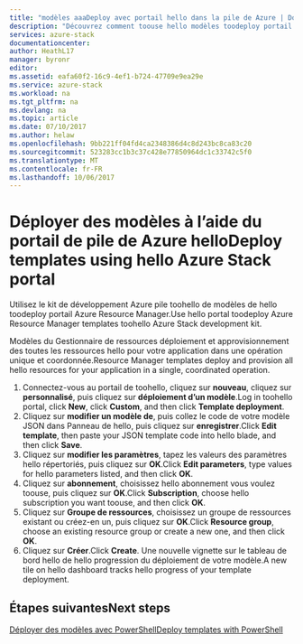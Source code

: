 ```yaml
---
title: "modèles aaaDeploy avec portail hello dans la pile de Azure | Documents Microsoft"
description: "Découvrez comment toouse hello modèles toodeploy portail de pile de Azure."
services: azure-stack
documentationcenter: 
author: HeathL17
manager: byronr
editor: 
ms.assetid: eafa60f2-16c9-4ef1-b724-47709e9ea29e
ms.service: azure-stack
ms.workload: na
ms.tgt_pltfrm: na
ms.devlang: na
ms.topic: article
ms.date: 07/10/2017
ms.author: helaw
ms.openlocfilehash: 9bb221ff04fd4ca2348386d4c8d243bc8ca83c20
ms.sourcegitcommit: 523283cc1b3c37c428e77850964dc1c33742c5f0
ms.translationtype: MT
ms.contentlocale: fr-FR
ms.lasthandoff: 10/06/2017
---
```

# <a name="deploy-templates-using-hello-azure-stack-portal"></a><span data-ttu-id="14678-103">Déployer des modèles à l’aide du portail de pile de Azure hello</span><span class="sxs-lookup"><span data-stu-id="14678-103">Deploy templates using hello Azure Stack portal</span></span>
<span data-ttu-id="14678-104">Utilisez le kit de développement Azure pile toohello de modèles de hello toodeploy portail Azure Resource Manager.</span><span class="sxs-lookup"><span data-stu-id="14678-104">Use hello portal toodeploy Azure Resource Manager templates toohello Azure Stack development kit.</span></span>

<span data-ttu-id="14678-105">Modèles du Gestionnaire de ressources déploiement et approvisionnement des toutes les ressources hello pour votre application dans une opération unique et coordonnée.</span><span class="sxs-lookup"><span data-stu-id="14678-105">Resource Manager templates deploy and provision all hello resources for your application in a single, coordinated operation.</span></span>

1. <span data-ttu-id="14678-106">Connectez-vous au portail de toohello, cliquez sur **nouveau**, cliquez sur **personnalisé**, puis cliquez sur **déploiement d’un modèle**.</span><span class="sxs-lookup"><span data-stu-id="14678-106">Log in toohello portal, click **New**, click **Custom**, and then click **Template deployment**.</span></span>
2. <span data-ttu-id="14678-107">Cliquez sur **modifier un modèle de**, puis collez le code de votre modèle JSON dans Panneau de hello, puis cliquez sur **enregistrer**.</span><span class="sxs-lookup"><span data-stu-id="14678-107">Click **Edit template**, then paste your JSON template code into hello blade, and then click **Save**.</span></span>
3. <span data-ttu-id="14678-108">Cliquez sur **modifier les paramètres**, tapez les valeurs des paramètres hello répertoriés, puis cliquez sur **OK**.</span><span class="sxs-lookup"><span data-stu-id="14678-108">Click **Edit parameters**, type values for hello parameters listed, and then click **OK**.</span></span>
4. <span data-ttu-id="14678-109">Cliquez sur **abonnement**, choisissez hello abonnement vous voulez toouse, puis cliquez sur **OK**.</span><span class="sxs-lookup"><span data-stu-id="14678-109">Click **Subscription**, choose hello subscription you want toouse, and then click **OK**.</span></span>
5. <span data-ttu-id="14678-110">Cliquez sur **Groupe de ressources**, choisissez un groupe de ressources existant ou créez-en un, puis cliquez sur **OK**.</span><span class="sxs-lookup"><span data-stu-id="14678-110">Click **Resource group**, choose an existing resource group or create a new one, and then click **OK**.</span></span>
6. <span data-ttu-id="14678-111">Cliquez sur **Créer**.</span><span class="sxs-lookup"><span data-stu-id="14678-111">Click **Create**.</span></span> <span data-ttu-id="14678-112">Une nouvelle vignette sur le tableau de bord hello de hello progression du déploiement de votre modèle.</span><span class="sxs-lookup"><span data-stu-id="14678-112">A new tile on hello dashboard tracks hello progress of your template deployment.</span></span>

## <a name="next-steps"></a><span data-ttu-id="14678-113">Étapes suivantes</span><span class="sxs-lookup"><span data-stu-id="14678-113">Next steps</span></span>
[<span data-ttu-id="14678-114">Déployer des modèles avec PowerShell</span><span class="sxs-lookup"><span data-stu-id="14678-114">Deploy templates with PowerShell</span></span>](azure-stack-deploy-template-powershell.md)

